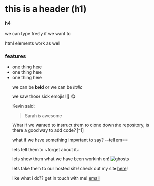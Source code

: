 # this is a header (h1)
#### h4

we can type freely if we want to
<p>html elements work as well </p>






### features
<ul>
<li>one thing here</li>
<li>one thing here</li>
<li>one thing here</li>
</ol>


we can be **bold** or we can be *italic*

we saw those sick emojis! :taco: :yum:

Kevin said:
>Sarah is awesome

What if we wanted to instruct them to clone down the repository, is there a good way to add code? [^1]

what if we have something important to say? --tell em==

lets tell them to  ~forget about it~ 

lets show them what we have been workinh on!
![ghosts](sadghostspace.jpg)



lets take them to our hosted site!
check out my site [here](github.com)!



like what i do?? get in touch with me!
[email](mailto:mabelt833@yahoo.com)






